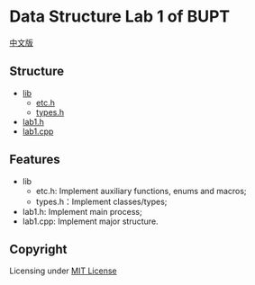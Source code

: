 # Data Structure Lab 1 of BUPT

[中文版](./README_CN.md)

## Structure

- [lib](./lib/)
    - [etc.h](./lib/etc.h)
    - [types.h](./lib/types.h)
- [lab1.h](./lab1.h)
- [lab1.cpp](./lab1.cpp)

## Features

- lib
    - etc.h: Implement auxiliary functions, enums and macros;
    - types.h：Implement classes/types;
- lab1.h: Implement main process;
- lab1.cpp: Implement major structure.

## Copyright

Licensing under [MIT License](../LICENSE)